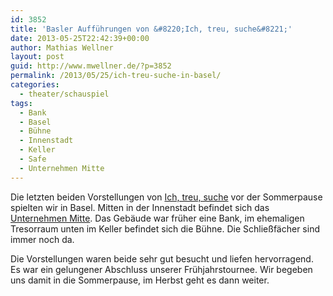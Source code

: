 ```yaml
---
id: 3852
title: 'Basler Aufführungen von &#8220;Ich, treu, suche&#8221;'
date: 2013-05-25T22:42:39+00:00
author: Mathias Wellner
layout: post
guid: http://www.mwellner.de/?p=3852
permalink: /2013/05/25/ich-treu-suche-in-basel/
categories:
  - theater/schauspiel
tags:
  - Bank
  - Basel
  - Bühne
  - Innenstadt
  - Keller
  - Safe
  - Unternehmen Mitte
---
```

Die letzten beiden Vorstellungen von [Ich, treu, suche](http://www.klima-das-theater.ch/) vor der Sommerpause spielten wir in Basel. Mitten in der Innenstadt befindet sich das [Unternehmen Mitte](http://www.mitte.ch/). Das Gebäude war früher eine Bank, im ehemaligen Tresorraum unten im Keller befindet sich die Bühne. Die Schließfächer sind immer noch da. 

Die Vorstellungen waren beide sehr gut besucht und liefen hervorragend. Es war ein gelungener Abschluss unserer Frühjahrstournee. Wir begeben uns damit in die Sommerpause, im Herbst geht es dann weiter.